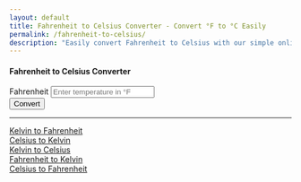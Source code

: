 ```yaml
---
layout: default
title: Fahrenheit to Celsius Converter - Convert °F to °C Easily
permalink: /fahrenheit-to-celsius/
description: "Easily convert Fahrenheit to Celsius with our simple online tool! Get quick and accurate temperature conversions in just a few clicks."
---
```


<div class="container mt-5">
  <div class="row justify-content-center">
    <div class="col-md-6">
      <div class="card shadow-sm">
        <div class="card-header bg-primary text-white text-center">
          <h4>Fahrenheit to Celsius Converter</h4>
        </div>
        <div class="card-body">
          <form id="converter-form">
            <div class="mb-3">
              <label for="fahrenheitInput" class="form-label">Fahrenheit</label>
              <input type="number" class="form-control" id="fahrenheitInput" placeholder="Enter temperature in °F">
            </div>
            <div class="mb-3 text-center">
              <button type="button" class="btn btn-primary" onclick="convertToCelsius()">Convert</button>
            </div>
            <div class="alert alert-info d-none font-monospace fs-3" id="result"></div>
          </form>
        </div>
      </div>
    </div>
  </div>
</div>

<hr>

<div class="row justify-content-center">
  <div class="col-auto">
    <a class="btn btn-light shadow-sm" href="/kelvin-to-fahrenheit">Kelvin to Fahrenheit</a>
  </div>
 
  <div class="col-auto">
    <a class="btn btn-light shadow-sm" href="/celsius-to-kelvin">Celsius to Kelvin</a>
  </div>
  <div class="col-auto">
    <a class="btn btn-light shadow-sm" href="/kelvin-to-celsius">Kelvin to Celsius</a>
  </div>
  <div class="col-auto">
    <a class="btn btn-light shadow-sm" href="/fahrenheit-to-kelvin">Fahrenheit to Kelvin</a>
  </div>
  <div class="col-auto">
    <a class="btn btn-light shadow-sm" href="/celsius-to-fahrenheit">Celsius to Fahrenheit</a>
  </div>
</div>

  <script src="{{ '/assets/js/fahrenheit-to-celsius.js' | relative_url }}"></script>